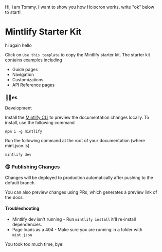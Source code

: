 Hi, i am Tommy. I want to show you how Holocron works, write "ok" below to start!

# Mintlify Starter Kit

hi again hello

Click on `Use this template` to copy the Mintlify starter kit. The starter kit contains examples including

- Guide pages
- Navigation
- Customizations
- API Reference pages

### 👩‍💻es

Development

Install the [Mintlify CLI](https://www.npmjs.com/package/mintlify) to preview the documentation changes locally. To install, use the following command

```
npm i -g mintlify
```

Run the following command at the root of your documentation (where mint.json is)

```
mintlify dev
```

### 😎 Publishing Changes

Changes will be deployed to production automatically after pushing to the default branch.

You can also preview changes using PRs, which generates a preview link of the docs.

#### Troubleshooting

- Mintlify dev isn't running - Run `mintlify install` it'll re-install dependencies.
- Page loads as a 404 - Make sure you are running in a folder with `mint.json`

You took too much time, bye!